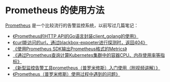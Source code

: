 # Prometheus 的使用方法

[Prometheus][1] 是一个比较流行的告警监控系统，以前写过几篇笔记：

* [《Prometheus的HTTP API的Go语言封装client_golang的使用》](https://www.lijiaocn.com/%E7%BC%96%E7%A8%8B/2019/04/29/prometheus-go-client-usage.html)
* [《curl能访问的url，通过blackbox-expoeter进行探测时，返回404》](https://www.lijiaocn.com/%E9%97%AE%E9%A2%98/2018/12/03/prometheus-blackbox-exporter-return-404.html)
* [《使用Prometheus SDK输出Prometheus格式的Metrics》](https://www.lijiaocn.com/%E7%BC%96%E7%A8%8B/2018/09/25/prometheus-client-usage.html)
* [《通过Prometheus查询计算Kubernetes集群中的容器CPU、内存使用率等指标》](https://www.lijiaocn.com/%E6%8A%80%E5%B7%A7/2018/09/14/prometheus-compute-kubernetes-container-cpu-usage.html)
* [《新型监控告警工具prometheus（普罗米修斯）入门使用（附视频讲解）》](https://www.lijiaocn.com/%E9%A1%B9%E7%9B%AE/2018/08/03/prometheus-usage.html)
* [《Prometheus（普罗米修斯）使用过程中遇到的问题》](https://www.lijiaocn.com/%E9%97%AE%E9%A2%98/2018/08/03/prometheus-problem.html)


[1]: https://prometheus.io/ "Prometheus"
